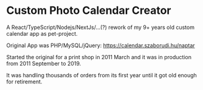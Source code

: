 # Custom Photo Calendar Creator

A React/TypeScript/Nodejs/NextJs/...(?) rework of
my 9+ years old custom calendar app as pet-project.

Original App was PHP/MySQL/jQuery: 
https://calendar.szaborudi.hu/naptar

Started the original for a print shop in 2011 March
and it was in production from 2011 September to 2019.

It was handling thousands of orders from its first 
year until it got old enough for retirement.
